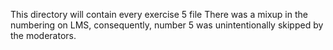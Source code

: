 This directory will contain every exercise 5 file
There was a mixup in the numbering on LMS, consequently, number 5 was unintentionally skipped by the moderators.   


